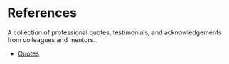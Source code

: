 # References

A collection of professional quotes, testimonials, and acknowledgements from colleagues and mentors.

- [Quotes](quotes.md)


